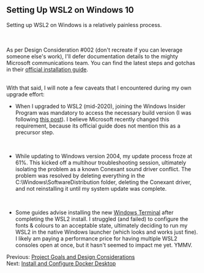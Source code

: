 ## Setting Up WSL2 on Windows 10
Setting up WSL2 on Windows is a relatively painless process. 

<br><br>As per Design Consideration #002 (don't recreate if you can leverage someone else's work), I'll defer documentation details to the mighty Microsoft communications team. You can find the latest steps and gotchas in their [official installation guide](https://docs.microsoft.com/en-us/windows/wsl/install-win10).

<br>With that said, I will note a few caveats that I encountered during my own upgrade effort:
<ul>
  <li>When I upgraded to WSL2 (mid-2020), joining the Windows Insider Program was mandatory to access the necessary build version 
    (I was following <a href="https://char.gd/blog/2019/windows-web-dev-with-wsl2">this post</a>). I believe Microsoft recently changed this requirement, because its official guide does not mention this as a precursor step.</li>
  
  <br><li>While updating to Windows version 2004, my update process froze at 61%. This kicked off a multihour troubleshooting session, ultimately isolating the problem as a known Conexant sound driver conflict. The problem was resolved by deleting everything in the C:\Windows\SoftwareDistribution folder, deleting the Conexant driver, and not reinstalling it until my system update was complete.</li>
  
  <br><li>Some guides advise installing the new <a href="https://www.microsoft.com/en-ca/p/windows-terminal/9n0dx20hk701">Windows Terminal</a> after 
  completing the WSL2 install. I struggled (and failed) to configure the fonts & colours to an acceptable state, ultimately deciding to run my WSL2 in the native Windows launcher (which looks and works just fine). <br>I likely am paying a performance price for having multiple WSL2 consoles open at once, but it hasn't seemed to impact me yet. YMMV. </li>
</ul>
    

Previous: [Project Goals and Design Considerations](./02-project-goals-and-design-considerations.md)<br>
Next: [Install and Configure Docker Desktop](./04-install-and-configure-docker.md)
